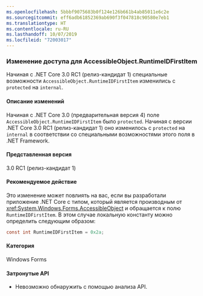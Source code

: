 ```yaml
---
ms.openlocfilehash: 5bbbf9075683b0f124e126b661b4ab85011e6c2e
ms.sourcegitcommit: eff6adb61852369ab690f3f047818c90580e7eb1
ms.translationtype: HT
ms.contentlocale: ru-RU
ms.lasthandoff: 10/07/2019
ms.locfileid: "72003017"
---
```

### <a name="change-of-access-for-accessibleobjectruntimeidfirstitem"></a>Изменение доступа для AccessibleObject.RuntimeIDFirstItem

Начиная с .NET Core 3.0 RC1 (релиз-кандидат 1) специальные возможности `AccessibleObject.RuntimeIDFirstItem` изменились с `protected` на `internal`.

#### <a name="change-description"></a>Описание изменений

Начиная с .NET Core 3.0 (предварительная версия 4) поле `AccessibleObject.RuntimeIDFirstItem` было `protected`. Начиная с версии .NET Core 3.0 RC1 (релиз-кандидат 1) оно изменилось с `protected` на `internal` в соответствии со специальными возможностями этого поля в .NET Framework.

#### <a name="version-introduced"></a>Представленная версия

3.0 RC1 (релиз-кандидат 1)

#### <a name="recommended-action"></a>Рекомендуемое действие

Это изменение может повлиять на вас, если вы разработали приложение .NET Core с типом, который является производным от <xref:System.Windows.Forms.AccessibleObject> и обращается к полю `RuntimeIDFirstItem`. В этом случае локальную константу можно определить следующим образом:

```csharp
const int RuntimeIDFirstItem = 0x2a;
```

#### <a name="category"></a>Категория

Windows Forms

#### <a name="affected-apis"></a>Затронутые API

- Невозможно обнаружить с помощью анализа API.

<!-- 

### Affected APIs

- Not detectable via API analysis.

-->
